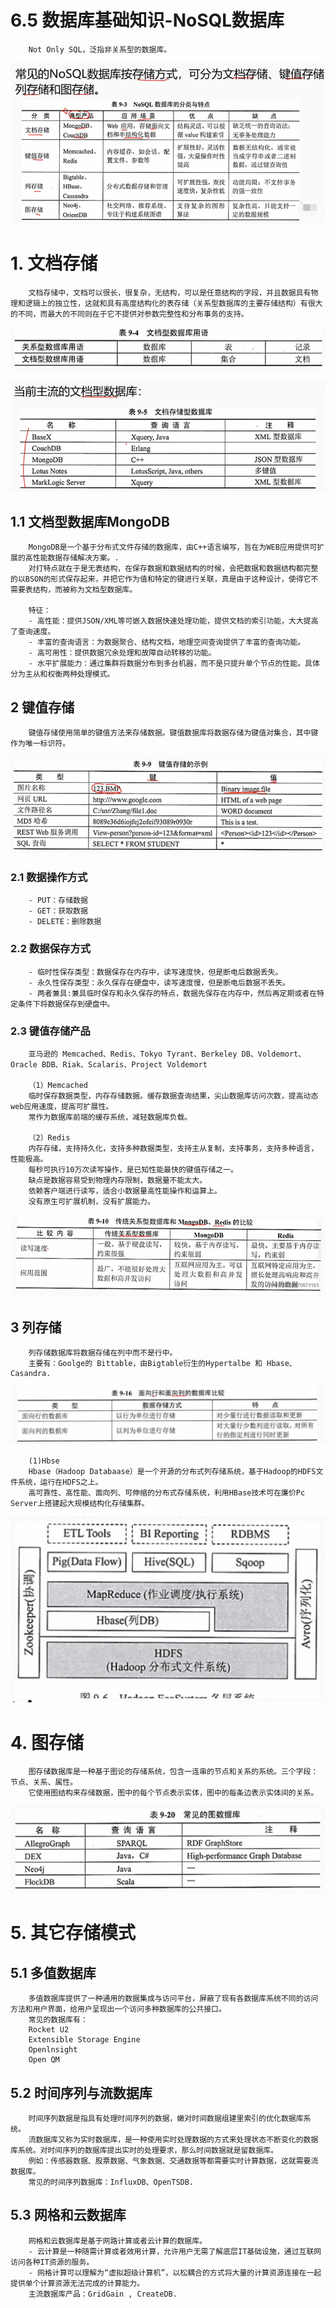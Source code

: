 # 6.5 数据库基础知识-NoSQL数据库

        Not Only SQL，泛指非关系型的数据库。

![NoSQL](source/image/6.5-01.png)

# 1. 文档存储

        文档存储中，文档可以很长，很复杂，无结构，可以是任意结构的字段，并且数据具有物理和逻辑上的独立性，这就和具有高度结构化的表存储（关系型数据库的主要存储结构）有很大的不同，而最大的不同则在于它不提供对参数完整性和分布事务的支持。

![文档存储](source/image/6.5-02.png)

![文档存储](source/image/6.5-03.png)

## 1.1 文档型数据库MongoDB

        MongoDB是一个基于分布式文件存储的数据库，由C++语言编写，旨在为WEB应用提供可扩展的高性能数据存储解决方案。.
        对打特点就在于是无表结构，在保存数据和数据结构的时候，会把数据和数据结构都完整的以BSON的形式保存起来，并把它作为值和特定的键进行关联，真是由于这种设计，使得它不需要表结构，而被称为文档型数据库。

        特征：
        - 高性能：提供JSON/XML等可嵌入数据快速处理功能，提供文档的索引功能，大大提高了查询速度。
        - 丰富的查询语言：为数据聚合、结构文档，地理空间查询提供了丰富的查询功能。
        - 高可用性：提供数据冗余处理和故障自动转移的功能。
        - 水平扩展能力：通过集群将数据分布到多台机器，而不是只提升单个节点的性能。具体分为主从和权衡两种处理模式。

## 2 键值存储

        键值存储使用简单的键值方法来存储数据。键值数据库将数据存储为键值对集合，其中键作为唯一标识符。

![键值存储](source/image/6.5-04.png)

### 2.1 数据操作方式

        - PUT：存储数据
        - GET：获取数据
        - DELETE：删除数据

### 2.2 数据保存方式

        - 临时性保存类型：数据保存在内存中，读写速度快，但是断电后数据丢失。
        - 永久性保存类型：永久保存在硬盘中，读写速度慢，但是断电后数据不丢失。
        - 两者兼具:兼具临时保存和永久保存的特点，数据先保存在内存中，然后再定期或者在特定条件下将数据保存到硬盘中。

### 2.3 键值存储产品

        亚马逊的 Memcached、Redis、Tokyo Tyrant、Berkeley DB、Voldemort、Oracle BDB、Riak、Scalaris、Project Voldemort

        （1）Memcached
        临时保存数据类型，内存存储数据。缓存数据查询结果，尖山数据库访问次数，提高动态web应用速度，提高可扩展性。
        常作为数据库前端的缓存系统，减轻数据库负载。

        （2）Redis
        内存存储，支持持久化，支持多种数据类型，支持主从复制，支持事务，支持多种语言，性能极高。
        每秒可执行10万次读写操作，是已知性能最快的键值存储之一。
        缺点是数据容易受到物理内存限制，数据量不能太大。
        依赖客户端进行读写，适合小数据量高性能操作和运算上。
        没有原生可扩展机制，没有扩展能力。

![Redis](source/image/6.5-05.png)

## 3 列存储

        列存储数据库将数据存储在列中而不是行中。
        主要有：Goolge的 Bittable，由Bigtable衍生的Hypertalbe 和 Hbase、Casandra.

![列存储](source/image/6.5-06.png)

        (1)Hbse
        Hbase（Hadoop Databaase）是一个开源的分布式列存储系统，基于Hadoop的HDFS文件系统，运行在HDFS之上。
        高可靠性、高性能、面向列、可伸缩的分布式存储系统，利用HBase技术可在廉价Pc Server上搭建起大规模结构化存储集群。

![Hbase](source/image/6.5-07.png)

# 4. 图存储

        图存储数据库是一种基于图论的存储系统，包含一连串的节点和关系的系统。三个字段：节点、关系、属性。
        它使用图结构来存储数据，图中的每个节点表示实体，图中的每条边表示实体间的关系。

![图存储](source/image/6.5-08.png)

# 5. 其它存储模式

## 5.1 多值数据库

        多值数据库提供了一种通用的数据集成与访问平台，屏蔽了现有各数据库系统不同的访问方法和用户界面，给用户呈现出一个访问多种数据库的公共接口。
        常见的数据库有：
        Rocket U2
        Extensible Storage Engine
        Openlnsight
        Open QM

## 5.2 时间序列与流数据库

        时间序列数据是指具有处理时间序列的数据，嫩对时间数据组建里索引的优化数据库系统。
        流数据库又称为实时数据库，是一种使用实时处理数据的方式来处理状态不断变化的数据库系统。对时间序列的数据库提出实时的处理要求，那么时间数据就是留数据库。
        例如：传感器数据、股票数据、气象数据、交通数据等都需要实时计算数据，这就需要流数据库。
        常见的时间序列数据库：InfluxDB、OpenTSDB.

## 5.3 网格和云数据库

        网格和云数据库是基于网路计算或者云计算的数据库。
        - 云计算是一种随需计算或者效用计算，允许用户无需了解底层IT基础设施，通过互联网访问各种IT资源的服务。
        - 网格计算可以理解为“虚拟超级计算机”，以松耦合的方式将大量的计算资源连接在一起提供单个计算资源无法完成的计算能力。
        主流数据库产品：GridGain , CreateDB.